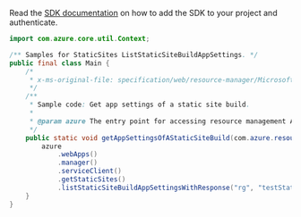 Read the [SDK documentation](https://github.com/Azure/azure-sdk-for-java/blob/azure-resourcemanager_2.11.0/sdk/resourcemanager/azure-resourcemanager/README.md) on how to add the SDK to your project and authenticate.

```java
import com.azure.core.util.Context;

/** Samples for StaticSites ListStaticSiteBuildAppSettings. */
public final class Main {
    /*
     * x-ms-original-file: specification/web/resource-manager/Microsoft.Web/stable/2021-03-01/examples/ListStaticSiteBuildAppSettings.json
     */
    /**
     * Sample code: Get app settings of a static site build.
     *
     * @param azure The entry point for accessing resource management APIs in Azure.
     */
    public static void getAppSettingsOfAStaticSiteBuild(com.azure.resourcemanager.AzureResourceManager azure) {
        azure
            .webApps()
            .manager()
            .serviceClient()
            .getStaticSites()
            .listStaticSiteBuildAppSettingsWithResponse("rg", "testStaticSite0", "12", Context.NONE);
    }
}
```
